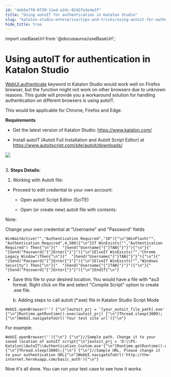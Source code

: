 ```yaml
---
id: "4eb5eff0-0739-11ed-a2dc-0242fe3e4a3f"
title: "Using autoIT for authentication in Katalon Studio"
slug: "katalon-studio-enterprise/tips-and-tricks/using-autoit-for-authentication-in-katalon-studio"
hide_title: true
---
```

import useBaseUrl from '@docusaurus/useBaseUrl';


# <a id="id" class="anchor_top_offset"/><a id="ariaid-title1" class="anchor_top_offset"/>Using autoIT for authentication in Katalon Studio

<p xmlns="http://www.w3.org/1999/xhtml" className="p">   <a className="xref j-external-link" href="http:///display/KD/%5BWebUI%5D+Authenticate" target="_blank">WebUI.authenticate</a>   keyword in Katalon Studio would work well on Firefox browser, but   the function might not work on other browsers due to unknown   reasons. This guide will provide you a workaround solution for   handling authentication on different browsers is   using autoIT.</p> 
<p xmlns="http://www.w3.org/1999/xhtml" className="p">This would be applicable for Chrome, Firefox and Edge.</p> 
<p xmlns="http://www.w3.org/1999/xhtml" className="p">   <strong className="ph b">Requirements</strong> </p> 
<ul xmlns="http://www.w3.org/1999/xhtml" className="ul"><li className="li">     <p className="p">Get the latest version of Katalon Studio: <a className="xref j-external-link" href="https://www.katalon.com/" target="_blank">https://www.katalon.com/</a>     </p>   </li><li className="li">     <p className="p">Install autoIT (Autoit Full Installation and AutoIt Script       Editor) at <a className="xref j-external-link" href="https://www.autoitscript.com/site/autoit/downloads/" target="_blank">https://www.autoitscript.com/site/autoit/downloads/</a>     </p>   </li></ul> 
<p xmlns="http://www.w3.org/1999/xhtml" className="p">   <img className="image" src={useBaseUrl("https://github.com/katalon-studio/docs-images/raw/master/katalon-studio/docs/using-autoit-for-authentication-in-katalon-studio/wpMJM58XL4bJUF-zmJZPMKebEtKP5jEyWJJpawmha20-V2RugS")} /><br /><br /> </p> 
<p xmlns="http://www.w3.org/1999/xhtml" className="p">3. <strong className="ph b">Steps Details:</strong> </p> 
<ol xmlns="http://www.w3.org/1999/xhtml" className="ol"><li className="li">Working with AutoIt file:</li></ol> 
<ul xmlns="http://www.w3.org/1999/xhtml" className="ul"><li className="li">     <p className="p">Proceed to edit credential to your own account:</p>     <ul className="ul"><li className="li">         <p className="p">Open autoIt Script Editor (SciTE)</p>       </li><li className="li">         <p className="p">Open (or create new) autoit file with contents:</p>       </li></ul>   </li></ul> 
<div xmlns="http://www.w3.org/1999/xhtml" className="note note note_note"><span className="note__title">Note:</span> 
  <p className="p">Change your own credential at "Username" and "Password"
    fields</p>
</div>
<pre xmlns="http://www.w3.org/1999/xhtml" className="pre codeblock language-java"><code>WinWaitActive("","Authentication Required","10"){"\n"}WinFlash("", "Authentication Required",4,500){"\n"}If WinExists("","Authentication Required") Then{"\n"}{"  "}Send("Username{"{"}TAB{"}"}"){"\n"}{"  "}Send("Password{"{"}Enter{"}"}"){"\n"}ElseIf WinExists("","Chrome Legacy Window")Then{"\n"}{"  "}Send("Username{"{"}TAB{"}"}"){"\n"}{"  "}Send("Password{"{"}Enter{"}"}"){"\n"}ElseIf WinExists("","Windows Security") Then{"\n"}{"  "}Send("Username{"{"}TAB{"}"}"){"\n"}{"  "}Send("Password{"{"}Enter{"}"}"){"\n"}EndIf{"\n"}</code></pre> 
<ul xmlns="http://www.w3.org/1999/xhtml" className="ul"><li className="li">     <p className="p">Save this file to your desired location. You would have a file       with *au3 format. Right click on file and select "Compile Script"       option to create .exe file.</p>     <p className="p">         b. Adding steps to call autoIt       (*.exe) file in Katalon Studio Script Mode</p>   </li></ul> 
<pre xmlns="http://www.w3.org/1999/xhtml" className="pre codeblock"><code>WebUI.openBrowser('') {"\n"}autoit_prj = '[your_autoit_file_path].exe' {"\n"}Runtime.getRuntime().exec(autoit_prj) {"\n"}Thread.sleep(3000);{"\n"}WebUI.navigateToUrl('Your test site url'){"\n"}</code></pre> 
<p xmlns="http://www.w3.org/1999/xhtml" className="p">For example:</p> 
<pre xmlns="http://www.w3.org/1999/xhtml" className="pre codeblock"><code>WebUI.openBrowser(''){"\n"} {"\n"}//Sample path. Change it to your saved location of autoIT script{"\n"}autoit_prj = 'D:\\PS-Katalon\\AutoIT\\Authentication_Custom.exe'{"\n"}Runtime.getRuntime().exec(autoit_prj){"\n"}Thread.sleep(3000);{"\n"} {"\n"}//Sample URL. Please change it to your authentication URL{"\n"}WebUI.navigateToUrl('http://the-internet.herokuapp.com/basic_auth'){"\n"}</code></pre> 
<p xmlns="http://www.w3.org/1999/xhtml" className="p">Now it's all done. You can run your test case to see how it   works.</p> 
